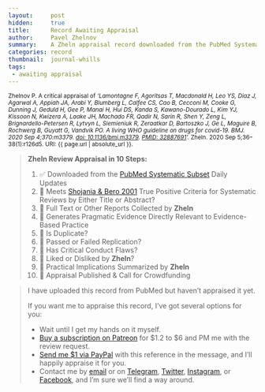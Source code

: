 ```yaml
---
layout:     post
hidden:     true
title:      Record Awaiting Appraisal
author:     Pavel Zhelnov
summary:    A Zheln appraisal record downloaded from the PubMed Systematic Subset daily updates.
categories: record
thumbnail:  journal-whills
tags:
 - awaiting appraisal
---
```


<small>Zhelnov P. A critical appraisal of _‘Lamontagne F, Agoritsas T, Macdonald H, Leo YS, Diaz J, Agarwal A, Appiah JA, Arabi Y, Blumberg L, Calfee CS, Cao B, Cecconi M, Cooke G, Dunning J, Geduld H, Gee P, Manai H, Hui DS, Kanda S, Kawano-Dourado L, Kim YJ, Kissoon N, Kwizera A, Laake JH, Machado FR, Qadir N, Sarin R, Shen Y, Zeng L, Brignardello-Petersen R, Lytvyn L, Siemieniuk R, Zeraatkar D, Bartoszko J, Ge L, Maguire B, Rochwerg B, Guyatt G, Vandvik PO. A living WHO guideline on drugs for covid-19. BMJ. 2020 Sep 4;370:m3379. [doi: 10.1136/bmj.m3379](https://doi.org/10.1136/bmj.m3379). [PMID: 32887691](https://pubmed.gov/32887691)’._ Zheln. 2020 Sep 5;36–38(1):r126d5. URI: {{ page.url | absolute_url }}.</small>

> **Zheln Review Appraisal in 10 Steps:**
>
> 1. ✅ Downloaded from the [PubMed Systematic Subset](https://p1m.org/ssb) Daily Updates
> 2. 🔄 Meets [Shojania & Bero 2001](https://www.researchgate.net/publication/11820967_Taking_Advantage_of_the_Explosion_of_Systematic_Reviews_An_Efficient_MEDLINE_Search_Strategy) True Positive Criteria for Systematic Reviews by Either Title or Abstract?
> 3. 🔄 Full Text or Other Reports Collected by **Zheln**
> 4. 🔄 Generates Pragmatic Evidence Directly Relevant to Evidence-Based Practice
> 5. 🔄 Is Duplicate?
> 6. 🔄 Passed or Failed Replication?
> 7. 🔄 Has Critical Conduct Flaws?
> 8. 🔄 Liked or Disliked by **Zheln**?
> 9. 🔄 Practical Implications Summarized by **Zheln**
> 10. 🔄 Appraisal Published & Call for Crowdfunding

> I have uploaded this record from PubMed but haven’t appraised it yet.
>
> If you want me to appraise this record, I’ve got several options for you:
> * Wait until I get my hands on it myself.
> * [Buy a subscription on Patreon](https://patreon.com/zheln) for $1.2 to $6 and PM me with the review request.
> * [Send me $1 via PayPal](https://paypal.me/pjelnov) with this reference in the message, and I’ll happily appraise it for you.
> * Contact me by [email](mailto:pavel@zheln.com) or on [Telegram](https://t.me/drzhelnov), [Twitter](https://twitter.com/drzhelnov), [Instagram](https://instagram.com/igzheln), or [Facebook](https://facebook.com/drzhelnov), and I’m sure we’ll find a way around.
